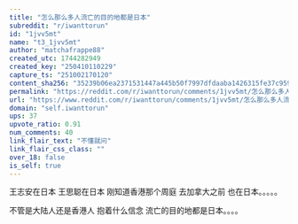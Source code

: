 ```yaml
---
title: "怎么那么多人流亡的目的地都是日本"
subreddit: "r/iwanttorun"
id: "1jvv5mt"
name: "t3_1jvv5mt"
author: "matchafrappe88"
created_utc: 1744282949
created_key: "250410110229"
capture_ts: "251002170120"
content_sha256: "35239b06ea2371531447a445b50f7997dfdaaba1426315fe37c9595db96ad0fe"
permalink: "https://reddit.com/r/iwanttorun/comments/1jvv5mt/怎么那么多人流亡的目的地都是日本/"
url: "https://www.reddit.com/r/iwanttorun/comments/1jvv5mt/怎么那么多人流亡的目的地都是日本/"
domain: "self.iwanttorun"
ups: 37
upvote_ratio: 0.91
num_comments: 40
link_flair_text: "不懂就问"
link_flair_css_class: ""
over_18: false
is_self: true
---
```


王志安在日本 王思聪在日本 刚知道香港那个周庭 去加拿大之前
也在日本。。。。。

不管是大陆人还是香港人 抱着什么信念 流亡的目的地都是日本。。。。
